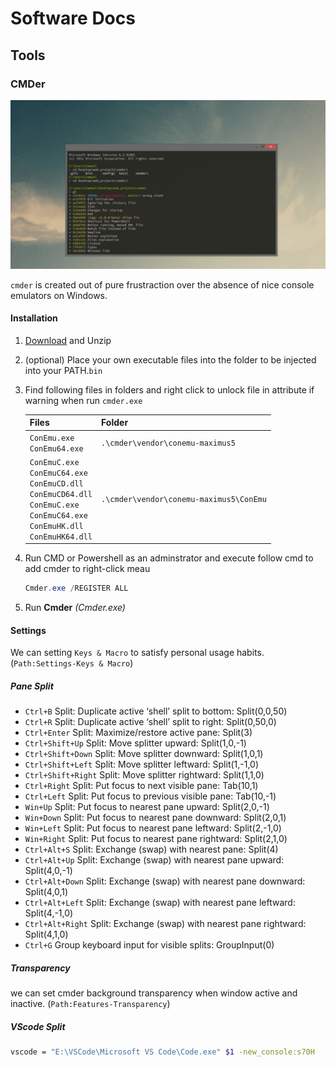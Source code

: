 # Software Docs

## Tools

### CMDer

![Mmmm Monokai.](./imgs/cmder.png)

`cmder` is created out of pure frustraction over the absence of nice console emulators on Windows. 

#### Installation

1. [Download](https://github.com/cmderdev/cmder) and Unzip

2. (optional) Place your own executable files into the folder to be injected into your PATH.`bin`

3. Find following files in folders and right click to unlock file in attribute if warning when run `cmder.exe`

   | Files                                                        | Folder                                  |
   | ------------------------------------------------------------ | --------------------------------------- |
   | `ConEmu.exe`<br />`ConEmu64.exe`                             | `.\cmder\vendor\conemu-maximus5`        |
   | `ConEmuC.exe`<br />`ConEmuC64.exe`<br />`ConEmuCD.dll`<br />`ConEmuCD64.dll`<br />`ConEmuC.exe`<br />`ConEmuC64.exe`<br />`ConEmuHK.dll`<br />`ConEmuHK64.dll` | `.\cmder\vendor\conemu-maximus5\ConEmu` |

4. Run CMD or Powershell as an adminstrator and execute follow cmd to add cmder to right-click meau

   ```powershell
   Cmder.exe /REGISTER ALL
   ```

5. Run **Cmder** *(Cmder.exe)*

#### Settings

We can setting `Keys & Macro` to satisfy personal usage habits. (`Path:Settings-Keys & Macro`)

##### Pane Split

- `Ctrl+B` Split: Duplicate active ‘shell’ split to bottom: Split(0,0,50)
- `Ctrl+R` Split: Duplicate active ‘shell’ split to right: Split(0,50,0)
- `Ctrl+Enter` Split: Maximize/restore active pane: Split(3)
- `Ctrl+Shift+Up` Split: Move splitter upward: Split(1,0,-1)
- `Ctrl+Shift+Down` Split: Move splitter downward: Split(1,0,1)
- `Ctrl+Shift+Left` Split: Move splitter leftward: Split(1,-1,0)
- `Ctrl+Shift+Right` Split: Move splitter rightward: Split(1,1,0)
- `Ctrl+Right`  Split: Put focus to next visible pane: Tab(10,1)
- `Ctrl+Left`  Split: Put focus to previous visible pane: Tab(10,-1)
- `Win+Up` Split: Put focus to nearest pane upward: Split(2,0,-1)
- `Win+Down` Split: Put focus to nearest pane downward: Split(2,0,1)
- `Win+Left` Split: Put focus to nearest pane leftward: Split(2,-1,0)
- `Win+Right` Split: Put focus to nearest pane rightward: Split(2,1,0)
- `Ctrl+Alt+S` Split: Exchange (swap) with nearest pane: Split(4)
- `Ctrl+Alt+Up` Split: Exchange (swap) with nearest pane upward: Split(4,0,-1)
- `Ctrl+Alt+Down` Split: Exchange (swap) with nearest pane downward: Split(4,0,1)
- `Ctrl+Alt+Left` Split: Exchange (swap) with nearest pane leftward: Split(4,-1,0)
- `Ctrl+Alt+Right` Split: Exchange (swap) with nearest pane rightward: Split(4,1,0)
- `Ctrl+G` Group keyboard input for visible splits: GroupInput(0)



##### Transparency

we can set cmder background transparency when window active and inactive. (`Path:Features-Transparency`)

##### VScode Split

```bash
vscode = "E:\VSCode\Microsoft VS Code\Code.exe" $1 -new_console:s70H
```




